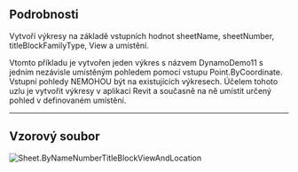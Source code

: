 ## Podrobnosti
Vytvoří výkresy na základě vstupních hodnot sheetName, sheetNumber, titleBlockFamilyType, View a umístění.

Vtomto příkladu je vytvořen jeden výkres s názvem DynamoDemo11 s jedním nezávisle umístěným pohledem pomocí vstupu Point.ByCoordinate. Vstupní pohledy NEMOHOU být na existujících výkresech. Účelem tohoto uzlu je vytvořit výkresy v aplikaci Revit a současně na ně umístit určený pohled v definovaném umístění.

___
## Vzorový soubor

![Sheet.ByNameNumberTitleBlockViewAndLocation](./Revit.Elements.Views.Sheet.ByNameNumberTitleBlockViewAndLocation_img.jpg)
